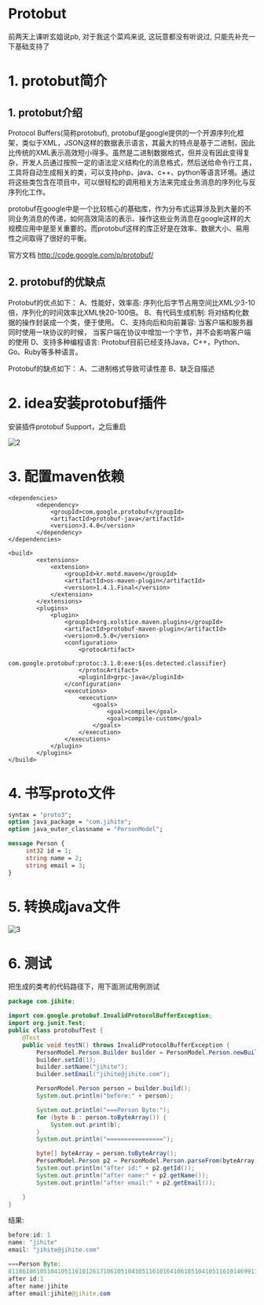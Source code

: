 # Protobut

前两天上课听玄姐说pb, 对于我这个菜鸡来说, 这玩意都没有听说过, 只能先补充一下基础支持了

# 1. protobut简介

## 1. protobut介绍

Protocol Buffers(简称protobuf), protobuf是google提供的一个开源序列化框架，类似于XML，JSON这样的数据表示语言，其最大的特点是基于二进制，因此比传统的XML表示高效短小得多。虽然是二进制数据格式，但并没有因此变得复杂，开发人员通过按照一定的语法定义结构化的消息格式，然后送给命令行工具，工具将自动生成相关的类，可以支持php、java、c++、python等语言环境。通过将这些类包含在项目中，可以很轻松的调用相关方法来完成业务消息的序列化与反序列化工作。

 protobuf在google中是一个比较核心的基础库，作为分布式运算涉及到大量的不同业务消息的传递，如何高效简洁的表示、操作这些业务消息在google这样的大规模应用中是至关重要的。而protobuf这样的库正好是在效率、数据大小、易用性之间取得了很好的平衡。

官方文档
http://code.google.com/p/protobuf/

## 2. protobuf的优缺点

Protobuf的优点如下：
A、性能好，效率高: 序列化后字节占用空间比XML少3-10倍，序列化的时间效率比XML快20-100倍。
B、有代码生成机制: 将对结构化数据的操作封装成一个类，便于使用。
C、支持向后和向前兼容: 当客户端和服务器同时使用一块协议的时候， 当客户端在协议中增加一个字节，并不会影响客户端的使用
D、支持多种编程语言: Protobuf目前已经支持Java，C++，Python、Go、Ruby等多种语言。

Protobuf的缺点如下：
A、二进制格式导致可读性差
B、缺乏自描述

# 2. idea安装protobuf插件

安装插件protobuf Support，之后重启

![2](/Users/lingjing/公众号/json/2.png)

# 3. 配置maven依赖

```maven
<dependencies>
        <dependency>
            <groupId>com.google.protobuf</groupId>
            <artifactId>protobuf-java</artifactId>
            <version>3.4.0</version>
        </dependency>
</dependencies>

<build>
        <extensions>
            <extension>
                <groupId>kr.motd.maven</groupId>
                <artifactId>os-maven-plugin</artifactId>
                <version>1.4.1.Final</version>
            </extension>
        </extensions>
        <plugins>
            <plugin>
                <groupId>org.xolstice.maven.plugins</groupId>
                <artifactId>protobuf-maven-plugin</artifactId>
                <version>0.5.0</version>
                <configuration>
                    <protocArtifact>
                        com.google.protobuf:protoc:3.1.0:exe:${os.detected.classifier}
                    </protocArtifact>
                    <pluginId>grpc-java</pluginId>
                </configuration>
                <executions>
                    <execution>
                        <goals>
                            <goal>compile</goal>
                            <goal>compile-custom</goal>
                        </goals>
                    </execution>
                </executions>
            </plugin>
        </plugins>
</build>
```

# 4. 书写proto文件

```protobuf
syntax = "proto3";
option java_package = "com.jihite";
option java_outer_classname = "PersonModel";

message Person {
     int32 id = 1;
     string name = 2;
     string email = 3;
}
```

# 5. 转换成java文件

![3](/Users/lingjing/公众号/json/3.png)

# 6.  测试

把生成的类考的代码路径下，用下面测试用例测试

```java
package com.jihite;

import com.google.protobuf.InvalidProtocolBufferException;
import org.junit.Test;
public class protobufTest {
    @Test
    public void testN() throws InvalidProtocolBufferException {
        PersonModel.Person.Builder builder = PersonModel.Person.newBuilder();
        builder.setId(1);
        builder.setName("jihite");
        builder.setEmail("jihite@jihite.com");

        PersonModel.Person person = builder.build();
        System.out.println("before:" + person);

        System.out.println("===Person Byte:");
        for (byte b : person.toByteArray()) {
            System.out.print(b);
        }
        System.out.println("================");

        byte[] byteArray = person.toByteArray();
        PersonModel.Person p2 = PersonModel.Person.parseFrom(byteArray);
        System.out.println("after id:" + p2.getId());
        System.out.println("after name:" + p2.getName());
        System.out.println("after email:" + p2.getEmail());

    }
}
```

结果:

```java
before:id: 1
name: "jihite"
email: "jihite@jihite.com"

===Person Byte:
811861061051041051161012617106105104105116101641061051041051161014699111109================
after id:1
after name:jihite
after email:jihite@jihite.com
```

